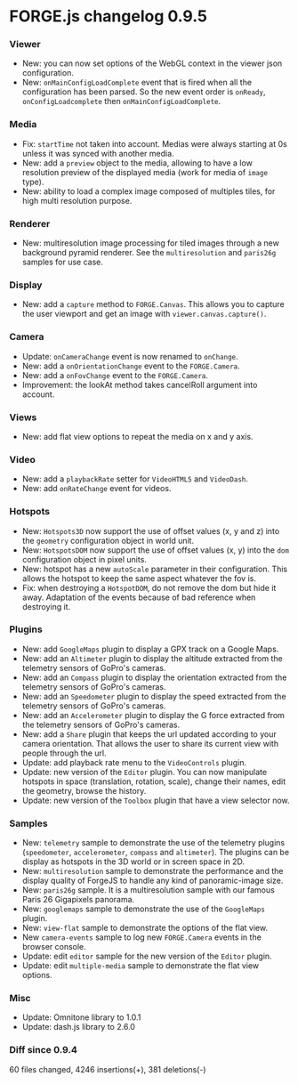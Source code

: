 # FORGE.js changelog 0.9.5

### Viewer

- New: you can now set options of the WebGL context in the viewer json configuration.
- New: `onMainConfigLoadComplete` event that is fired when all the configuration has been parsed. So the new event order is `onReady`, `onConfigLoadcomplete` then `onMainConfigLoadComplete`.

### Media

- Fix: `startTime` not taken into account. Medias were always starting at 0s unless it was synced with another media.
- New: add a `preview` object to the media, allowing to have a low resolution preview of the displayed media (work for media of `image` type).
- New: ability to load a complex image composed of multiples tiles, for high multi resolution purpose.

### Renderer

- New: multiresolution image processing for tiled images through a new background pyramid renderer. See the `multiresolution` and `paris26g` samples for use case.

### Display

- New: add a `capture` method to `FORGE.Canvas`. This allows you to capture the user viewport and get an image with `viewer.canvas.capture()`.

### Camera

- Update: `onCameraChange` event is now renamed to `onChange`.
- New: add a `onOrientationChange` event to the `FORGE.Camera`.
- New: add a `onFovChange` event to the `FORGE.Camera`.
- Improvement: the lookAt method takes cancelRoll argument into account.

### Views

- New: add flat view options to repeat the media on x and y axis.

### Video

- New: add a `playbackRate` setter for `VideoHTML5` and `VideoDash`.
- New: add `onRateChange` event for videos.

### Hotspots

- New: `Hotspots3D` now support the use of offset values (x, y and z) into the `geometry` configuration object in world unit.
- New: `HotspotsDOM` now support the use of offset values (x, y) into the `dom` configuration object in pixel units.
- New: hotspot has a new `autoScale` parameter in their configuration. This allows the hotspot to keep the same aspect whatever the fov is.
- Fix: when destroying a `HotspotDOM`, do not remove the dom but hide it away. Adaptation of the events because of bad reference when destroying it.

### Plugins

- New: add `GoogleMaps` plugin to display a GPX track on a Google Maps.
- New: add an `Altimeter` plugin to display the altitude extracted from the telemetry sensors of GoPro's cameras.
- New: add an `Compass` plugin to display the orientation extracted from the telemetry sensors of GoPro's cameras.
- New: add an `Speedometer` plugin to display the speed extracted from the telemetry sensors of GoPro's cameras.
- New: add an `Accelerometer` plugin to display the G force extracted from the telemetry sensors of GoPro's cameras.
- New: add a `Share` plugin that keeps the url updated according to your camera orientation. That allows the user to share its current view with people through the url.
- Update: add playback rate menu to the `VideoControls` plugin.
- Update: new version of the `Editor` plugin. You can now manipulate hotspots in space (translation, rotation, scale), change their names, edit the geometry, browse the history.
- Update: new version of the `Toolbox` plugin that have a view selector now.

### Samples

- New: `telemetry` sample to demonstrate the use of the telemetry plugins (`speedometer`, `accelerometer`, `compass` and `altimeter`). The plugins can be display as hotspots in the 3D world or in screen space in 2D.
- New: `multiresolution` sample to demonstrate the performance and the display quality of ForgeJS to handle any kind of panoramic-image size.
- New: `paris26g` sample. It is a multiresolution sample with our famous Paris 26 Gigapixels panorama.
- New: `googlemaps` sample to demonstrate the use of the `GoogleMaps` plugin.
- New: `view-flat` sample to demonstrate the options of the flat view.
- New `camera-events` sample to log new `FORGE.Camera` events in the browser console.
- Update: edit `editor` sample for the new version of the `Editor` plugin.
- Update: edit `multiple-media` sample to demonstrate the flat view options.

### Misc

- Update: Omnitone library to 1.0.1
- Update: dash.js library to 2.6.0

### Diff since 0.9.4

60 files changed, 4246 insertions(+), 381 deletions(-)
